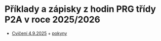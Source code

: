 # Příklady a zápisky z hodin PRG třídy P2A v roce 2025/2026

* [Cvičení 4.9.2025](/cv-2025-09-04) + [pokyny](/cv-2025-09-04/README.md)